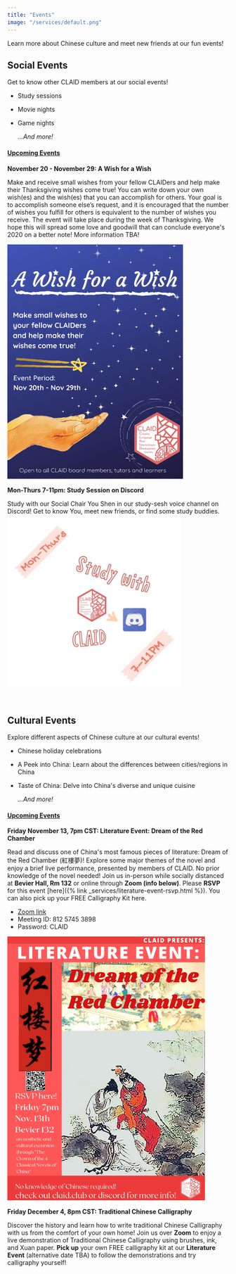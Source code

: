 ```yaml
---
title: "Events"
image: "/services/default.png"
---
```

<style>
@media screen and (max-width: 800px) {
  #div-desktop {
    width: 100%;
  }
}
</style>

Learn more about Chinese culture and meet new friends at our fun events!

## __Social Events__

Get to know other CLAID members at our social events!

- Study sessions
- Movie nights
- Game nights

    *…And more!*

#### <u>Upcoming Events</u>
<p></p>

**November 20 - November 29: A Wish for a Wish**

Make and receive small wishes from your fellow CLAIDers and help make their Thanksgiving wishes come true! You can write down your own wish(es) and the wish(es) that you can accomplish for others. Your goal is to accomplish someone else’s request, and it is encouraged that the number of wishes you fulfill for others is equivalent to the number of wishes you receive. The event will take place during the week of Thanksgiving. We hope this will spread some love and goodwill that can conclude everyone's 2020 on a better note! More information TBA!

<img src="/images/services/a-wish-for-a-wish.png" id="div-desktop" alt="A Wish for a Wish" width="400"/>

<br>

**Mon-Thurs 7-11pm: Study Session on Discord**

Study with our Social Chair You Shen in our study-sesh voice channel on Discord! Get to know You, meet new friends, or find some study buddies.
<img src="/images/services/study-session.png" id="div-desktop" alt="Study Session" width="400"/>

<br>

## __Cultural Events__

Explore different aspects of Chinese culture at our cultural events!

- Chinese holiday celebrations
- A Peek into China: Learn about the differences between cities/regions in China
- Taste of China: Delve into China's diverse and unique cuisine
    
    *...And more!*

#### <u>Upcoming Events</u>
<p></p>

**Friday November 13, 7pm CST: Literature Event: Dream of the Red Chamber**

Read and discuss one of China's most famous pieces of literature: Dream of the Red Chamber (紅樓夢)! Explore some major themes of the novel and enjoy a brief live performance, presented by members of CLAID. No prior knowledge of the novel needed! Join us in-person while socially distanced at **Bevier Hall, Rm 132** or online through **Zoom (info below)**. Please **RSVP** for this event [here]({% link _services/literature-event-rsvp.html %}). You can also pick up your FREE Calligraphy Kit here.
    
  - [Zoom link](<https://illinois.zoom.us/j/81257453898?pwd=bytueng1MGtQZkQvNCtrWDgyTDFwQT09>)
  - Meeting ID: 812 5745 3898
  - Password: CLAID

  <img src="/images/services/Dream_of_the_Red_Chamber.png" id="div-desktop" alt="Dream of the Red Chamber" width="450"/>
  
  <br>

**Friday December 4, 8pm CST: Traditional Chinese Calligraphy**

Discover the history and learn how to write traditional Chinese Calligraphy with us from the comfort of your own home! Join us over **Zoom** to enjoy a live demonstration of Traditional Chinese Calligraphy using brushes, ink, and Xuan paper. **Pick up** your own FREE calligraphy kit at our **Literature Event** (alternative date TBA) to follow the demonstrations and try calligraphy yourself!